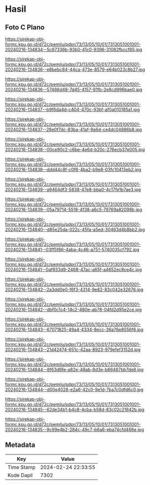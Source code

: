 # Hasil

## Foto C Plano

https://sirekap-obj-formc.kpu.go.id/d72c/pemilu/pdpr/73/13/05/10/01/7313051001001-20240216-134834--5c87336b-93b0-41c0-9396-31082fbccf85.jpg

https://sirekap-obj-formc.kpu.go.id/d72c/pemilu/pdpr/73/13/05/10/01/7313051001001-20240216-134836--e8bebc84-44ca-473e-8579-e64b023c8b27.jpg

https://sirekap-obj-formc.kpu.go.id/d72c/pemilu/pdpr/73/13/05/10/01/7313051001001-20240216-134836--57486d48-7d45-4157-81fb-2e8cd996bae0.jpg

https://sirekap-obj-formc.kpu.go.id/d72c/pemilu/pdpr/73/13/05/10/01/7313051001001-20240216-134837--b9f6da4d-c404-470c-93bf-af0a010185a1.jpg

https://sirekap-obj-formc.kpu.go.id/d72c/pemilu/pdpr/73/13/05/10/01/7313051001001-20240216-134837--28e0f7dc-83ba-41af-9a6d-ce4dc04886b8.jpg

https://sirekap-obj-formc.kpu.go.id/d72c/pemilu/pdpr/73/13/05/10/01/7313051001001-20240216-134838--00ce90c2-c6be-4e6d-b20c-276ecb37e005.jpg

https://sirekap-obj-formc.kpu.go.id/d72c/pemilu/pdpr/73/13/05/10/01/7313051001001-20240216-134838--ddd44c8f-c0f8-4ba2-b9e8-03fc10413eb2.jpg

https://sirekap-obj-formc.kpu.go.id/d72c/pemilu/pdpr/73/13/05/10/01/7313051001001-20240216-134839--a9464df3-5838-47e8-bba0-4c17fe1b7ae3.jpg

https://sirekap-obj-formc.kpu.go.id/d72c/pemilu/pdpr/73/13/05/10/01/7313051001001-20240216-134839--05a79714-5518-4f38-a6c5-79769a82098b.jpg

https://sirekap-obj-formc.kpu.go.id/d72c/pemilu/pdpr/73/13/05/10/01/7313051001001-20240216-134840--d85e25da-022c-45fa-a5ed-30463d4b8bb2.jpg

https://sirekap-obj-formc.kpu.go.id/d72c/pemilu/pdpr/73/13/05/10/01/7313051001001-20240216-134841--03ff5f86-4aba-4c46-a751-5740035cf792.jpg

https://sirekap-obj-formc.kpu.go.id/d72c/pemilu/pdpr/73/13/05/10/01/7313051001001-20240216-134841--0af933d9-2468-47ac-a65f-a4652ec8ce4c.jpg

https://sirekap-obj-formc.kpu.go.id/d72c/pemilu/pdpr/73/13/05/10/01/7313051001001-20240216-134842--2a3dd0e0-f6f3-4314-9e82-83c042e32676.jpg

https://sirekap-obj-formc.kpu.go.id/d72c/pemilu/pdpr/73/13/05/10/01/7313051001001-20240216-134842--dbf0c1c4-14c2-480e-ab78-04fd2d95e2ce.jpg

https://sirekap-obj-formc.kpu.go.id/d72c/pemilu/pdpr/73/13/05/10/01/7313051001001-20240216-134843--67071825-49a4-4334-8ecc-36a76e8556f6.jpg

https://sirekap-obj-formc.kpu.go.id/d72c/pemilu/pdpr/73/13/05/10/01/7313051001001-20240216-134843--21d42474-651c-42aa-8923-979efef3152d.jpg

https://sirekap-obj-formc.kpu.go.id/d72c/pemilu/pdpr/73/13/05/10/01/7313051001001-20240216-134844--8f63d6fe-a82e-48ab-8d3e-b66487bb7de8.jpg

https://sirekap-obj-formc.kpu.go.id/d72c/pemilu/pdpr/73/13/05/10/01/7313051001001-20240216-134844--d00e4028-e2a6-42c0-9e1d-7ba7c0dfd6c0.jpg

https://sirekap-obj-formc.kpu.go.id/d72c/pemilu/pdpr/73/13/05/10/01/7313051001001-20240216-134845--62de34b1-b4c8-4cba-b58d-83c02c21842b.jpg

https://sirekap-obj-formc.kpu.go.id/d72c/pemilu/pdpr/73/13/05/10/01/7313051001001-20240216-134835--9c99e4b2-284c-49c7-b6a6-eba74cfd466e.jpg


## Metadata

| Key        | Value               |
| ---------- | ------------------- |
| Time Stamp | 2024-02-24 22:33:55 |
| Kode Dapil | 7302                |



